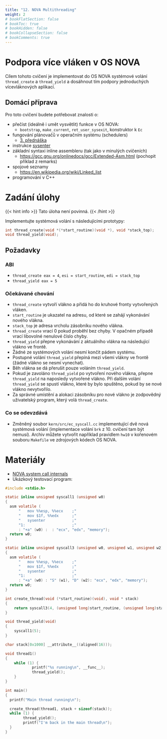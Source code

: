 ```yaml
---
title: "12. NOVA Multithreading"
weight: 2
# bookFlatSection: false
# bookToc: true
# bookHidden: false
# bookCollapseSection: false
# bookComments: true
---
```


# Podpora více vláken v OS NOVA
Cílem tohoto cvičení je implementovat do OS NOVA systémové volání
`thread_create` a `thread_yield` a dosáhnout tím podpory jednoduchých
vícevláknových aplikací.

## Domácí příprava
Pro toto cvičení budete potřebovat znalosti o:
- přečíst (ideálně i umět vysvětlit) funkce v OS NOVA:
  - `bootstrap`, `make_current`, `ret_user_sysexit`, konstruktor k `Ec`
- fungování plánovačů v operačním systému (schedulers)
  - [3. přednáška][l3]
- instrukce [sysenter][]
- základní syntaxi inline assembleru (tak jako v minulých cvičeních)
  - https://gcc.gnu.org/onlinedocs/gcc/Extended-Asm.html (pochopit příklad z
    remarks)
- spojové seznamy
  - https://en.wikipedia.org/wiki/Linked_list
- programování v C++

[l3]: /docs/prednasky/pdf/lekce03.pdf
[sysenter]: https://c9x.me/x86/html/file_module_x86_id_313.html

# Zadání úlohy
{{< hint info >}}
Tato úloha není povinná.
{{< /hint >}}

Implementujte systémová volání s následujícími prototypy:
```C
int thread_create(void *(*start_routine)(void *), void *stack_top);
void thread_yield(void);
```

## Požadavky
### ABI
- `thread_create eax = 4`, `esi = start_routine`, `edi = stack_top`
- `thread_yield eax = 5`

### Očekávané chování
- `thread_create` vytvoří vlákno a přidá ho do kruhové fronty vytvořených
  vláken.
- `start_routine` je ukazatel na adresu, od které se zahájí vykonávání nového
  vlákna.
- `stack_top` je adresa vrcholu zásobníku nového vlákna.
- `thread_create` vrací 0 pokud proběhl bez chyby. V opačném případě vrací
  libovolné nenulové číslo chyby.
- `thread_yield` přepne vykonávání z aktuálního vlákna na následující vlákno ve
  frontě.
- Žádné ze systémových volání nesmí končit pádem systému.
- Postupné volání `thread_yield` přepíná mezi všemi vlákny ve frontě (žádné
  vlákno se nesmí vynechat).
- Běh vlákna se dá přerušit pouze voláním `thread_yield`.
- Pokud je zavoláno `thread_yield` po vytvoření nového vlákna, přepne
  `thread_yield` na naposledy vytvořené vlákno. Při dalším volání
  `thread_yield` se spustí vlákno, které by bylo spuštěno, pokud by se nové
  vlákno nevytvořilo.
- Za správné umístění a alokaci zásobníku pro nové vlákno je zodpovědný
  uživatelský program, který volá `thread_create`.

### Co se odevzdává
- Změněný soubor `kern/src/ec_syscall.cc` implementující dvě nová systémová
  volání (implementace volání `brk` z 10. cvičení tam být nemusí). Archiv
  můžete vytvořit například pravidlem `hw10` v kořenovém souboru `Makefile` ve
  zdrojových kódech OS NOVA.

# Materiály
- [NOVA system call internals][1]
- Ukázkový testovací program:
```C
#include <stdio.h>

static inline unsigned syscall1 (unsigned w0)
{
  asm volatile (
      "   mov %%esp, %%ecx    ;"
      "   mov $1f, %%edx      ;"
      "   sysenter            ;"
      "1:                     ;"
      : "+a" (w0) :  : "ecx", "edx", "memory");
  return w0;
}

static inline unsigned syscall3 (unsigned w0, unsigned w1, unsigned w2)
{
  asm volatile (
      "   mov %%esp, %%ecx    ;"
      "   mov $1f, %%edx      ;"
      "   sysenter            ;"
      "1:                     ;"
      : "+a" (w0) : "S" (w1), "D" (w2): "ecx", "edx", "memory");
  return w0;
}

int create_thread(void (*start_routine)(void), void * stack)
{
    return syscall3(4, (unsigned long)start_routine, (unsigned long)stack);
}

void thread_yield(void)
{
    syscall1(5);
}

char stack[0x1000] __attribute__((aligned(16)));

void thread1()
{
    while (1) {
            printf("%s running\n", __func__);
            thread_yield();
    }
}

int main()
{
  printf("Main thread running\n");

  create_thread(thread1, stack + sizeof(stack));
  while (1) {
        thread_yield();
        printf("I'm back in the main thread\n");
  }
}
```

[1]: pdf/osy-12threads.pdf
